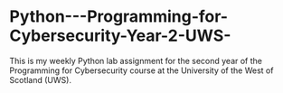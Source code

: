 # Python---Programming-for-Cybersecurity-Year-2-UWS-
This is my weekly Python lab assignment for the second year of the Programming for Cybersecurity course at the University of the West of Scotland (UWS).
